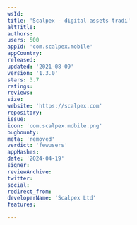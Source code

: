 ```yaml
---
wsId: 
title: 'Scalpex - digital assets tradi'
altTitle: 
authors: 
users: 500
appId: 'com.scalpex.mobile'
appCountry: 
released: 
updated: '2021-08-09'
version: '1.3.0'
stars: 3.7
ratings: 
reviews: 
size: 
website: 'https://scalpex.com'
repository: 
issue: 
icon: 'com.scalpex.mobile.png'
bugbounty: 
meta: 'removed'
verdict: 'fewusers'
appHashes: 
date: '2024-04-19'
signer: 
reviewArchive: 
twitter: 
social: 
redirect_from: 
developerName: 'Scalpex Ltd'
features: 

---
```


